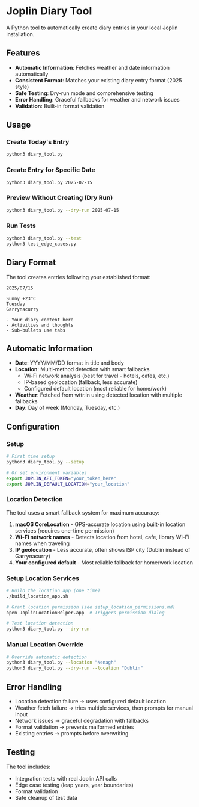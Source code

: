 # Joplin Diary Tool

A Python tool to automatically create diary entries in your local Joplin installation.

## Features

- **Automatic Information**: Fetches weather and date information automatically
- **Consistent Format**: Matches your existing diary entry format (2025 style)
- **Safe Testing**: Dry-run mode and comprehensive testing
- **Error Handling**: Graceful fallbacks for weather and network issues
- **Validation**: Built-in format validation

## Usage

### Create Today's Entry
```bash
python3 diary_tool.py
```

### Create Entry for Specific Date
```bash
python3 diary_tool.py 2025-07-15
```

### Preview Without Creating (Dry Run)
```bash
python3 diary_tool.py --dry-run 2025-07-15
```

### Run Tests
```bash
python3 diary_tool.py --test
python3 test_edge_cases.py
```

## Diary Format

The tool creates entries following your established format:

```
2025/07/15

Sunny +23°C
Tuesday
Garrynacurry

- Your diary content here
- Activities and thoughts
- Sub-bullets use tabs
```

## Automatic Information

- **Date**: YYYY/MM/DD format in title and body
- **Location**: Multi-method detection with smart fallbacks
  - Wi-Fi network analysis (best for travel - hotels, cafes, etc.)
  - IP-based geolocation (fallback, less accurate) 
  - Configured default location (most reliable for home/work)
- **Weather**: Fetched from wttr.in using detected location with multiple fallbacks
- **Day**: Day of week (Monday, Tuesday, etc.)

## Configuration

### Setup
```bash
# First time setup
python3 diary_tool.py --setup

# Or set environment variables
export JOPLIN_API_TOKEN="your_token_here"
export JOPLIN_DEFAULT_LOCATION="your_location"
```

### Location Detection
The tool uses a smart fallback system for maximum accuracy:
1. **macOS CoreLocation** - GPS-accurate location using built-in location services (requires one-time permission)
2. **Wi-Fi network names** - Detects location from hotel, cafe, library Wi-Fi names when traveling
3. **IP geolocation** - Less accurate, often shows ISP city (Dublin instead of Garrynacurry)  
4. **Your configured default** - Most reliable fallback for home/work location

### Setup Location Services
```bash
# Build the location app (one time)
./build_location_app.sh

# Grant location permission (see setup_location_permissions.md)
open JoplinLocationHelper.app  # Triggers permission dialog

# Test location detection
python3 diary_tool.py --dry-run
```

### Manual Location Override
```bash
# Override automatic detection
python3 diary_tool.py --location "Nenagh"
python3 diary_tool.py --dry-run --location "Dublin"
```

## Error Handling

- Location detection failure → uses configured default location
- Weather fetch failure → tries multiple services, then prompts for manual input
- Network issues → graceful degradation with fallbacks
- Format validation → prevents malformed entries
- Existing entries → prompts before overwriting

## Testing

The tool includes:
- Integration tests with real Joplin API calls
- Edge case testing (leap years, year boundaries)
- Format validation
- Safe cleanup of test data